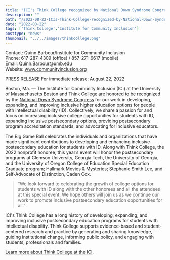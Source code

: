 ```yaml
---
title: "ICI's Think College recognized by National Down Syndrome Congress at this year’s Big Game Ball "
description: ""
path: "/2022-08-22-ICIs-Think-College-recognized-by-National-Down-Syndrome-Congress"
date: "2022-08-22"
tags: ['Think College','Institute for Community Inclusion']
posttype: "news"
thumbnail: "../../images/thinkcollege.png"
---
```

Contact: Quinn Barbour/Institute for Community Inclusion  
Phone: 617-287-4309 (office) / 857-271-6617 (mobile)  
Email: Quinn.Barbour@umb.edu  
Website: www.communityinclusion.org  

PRESS RELEASE 
For immediate release: August 22, 2022


Boston, Ma. — The Institute for Community Inclusion (ICI) at the University of Massachusetts Boston and Think College are honored to be recognized by the [National Down Syndrome Congress](https://www.ndsccenter.org/) for our work in developing, expanding, and improving inclusive higher education options for people with intellectual disability (ID). Collectively, we share a passion for and focus on increasing inclusive college opportunities for students with ID, expanding inclusive postsecondary options, providing postsecondary program accreditation standards, and advocating for inclusive educators.

The Big Game Ball celebrates the individuals and organizations that have made significant contributions to developing and enhancing inclusive postsecondary education for students with ID. Along with Think College, the 2022 nonprofit honoree, this year’s event will honor the postsecondary programs at Clemson University, Georgia Tech, the University of Georgia, and the University of Oregon College of Education Special Education Graduate program; Hallmark Movies & Mysteries; Stephanie Smith Lee, and Self-Advocate of Distinction, Caden Cox.

> “We look forward to celebrating the growth of college options for students with ID along with the other honorees and all the attendees at this special event. We hope others will join us as we continue our work to promote inclusive postsecondary education opportunities for all.”

ICI's Think College has a long history of developing, expanding, and improving inclusive postsecondary education programs for students with intellectual disability. Think College supports evidence-based and student-centered research and practice by generating and sharing knowledge, guiding institutional change, informing public policy, and engaging with students, professionals and families.

[Learn more about Think College at the ICI](https://thinkcollege.net/).
